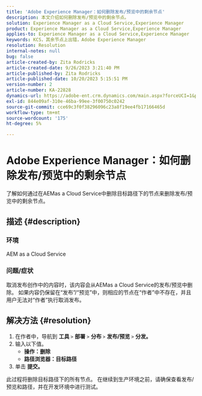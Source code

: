 ```yaml
---
title: 'Adobe Experience Manager：如何删除发布/预览中的剩余节点'
description: 本文介绍如何删除发布/预览中的剩余节点。
solution: Experience Manager as a Cloud Service,Experience Manager
product: Experience Manager as a Cloud Service,Experience Manager
applies-to: Experience Manager as a Cloud Service,Experience Manager
keywords: KCS，其余节点上出错，Adobe Experience Manager
resolution: Resolution
internal-notes: null
bug: false
article-created-by: Zita Rodricks
article-created-date: 9/26/2023 3:21:40 PM
article-published-by: Zita Rodricks
article-published-date: 10/20/2023 5:15:51 PM
version-number: 2
article-number: KA-22828
dynamics-url: https://adobe-ent.crm.dynamics.com/main.aspx?forceUCI=1&pagetype=entityrecord&etn=knowledgearticle&id=b0a2895e-805c-ee11-be6f-6045bd006b4b
exl-id: 844e09af-310e-46ba-99ee-3f00750c0242
source-git-commit: cce69c3f0f38296096c23a8f19ee4fb17166465d
workflow-type: tm+mt
source-wordcount: '175'
ht-degree: 5%

---
```


# Adobe Experience Manager：如何删除发布/预览中的剩余节点


了解如何通过在AEMas a Cloud Service中删除目标路径下的节点来删除发布/预览中的剩余节点。

## 描述 {#description}


### <b>环境</b>

AEM as a Cloud Service



### <b>问题/症状</b>

取消发布创作中的内容时，该内容会从AEMas a Cloud Service的发布/预览中删除。 如果内容仍保留在“发布”/“预览”中，则相应的节点在“作者”中不存在，并且用户无法对“作者”执行取消发布。






## 解决方法 {#resolution}


1. 在作者中，导航到 <b>工具 </b>`>`  <b>部署</b> `>` <b> 分布 </b>`>`  <b>发布/预览 </b>`>`  <b>分发。</b>
2. 输入以下值。
   - <b>操作：删除</b>
   - <b>路径浏览器：目标路径</b>
3. 单击 <b>提交。</b>


此过程将删除目标路径下的所有节点。 在继续到生产环境之前，请确保查看发布/预览和路径，并在开发环境中进行测试。
